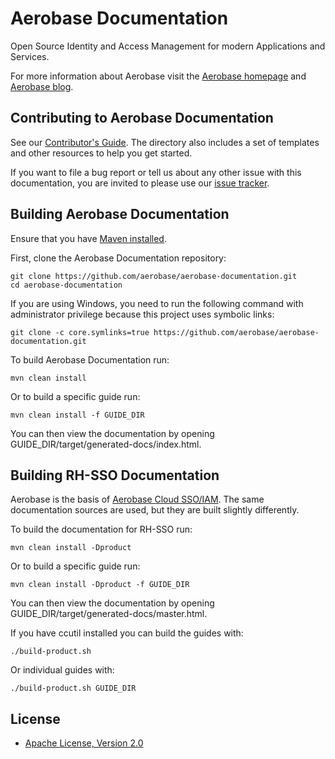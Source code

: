 Aerobase Documentation
======================

Open Source Identity and Access Management for modern Applications and Services.

For more information about Aerobase visit the [Aerobase homepage](http://aerobase.io) and [Aerobase blog](http://blog.aerobase.io).


Contributing to Aerobase Documentation
--------------------------------------

See our [Contributor's Guide](internal_resources/contributing.adoc). The directory also includes a set of templates and other resources to help you get started.

If you want to file a bug report or tell us about any other issue with this documentation, you are invited to please use our [issue tracker](https://issues.jboss.org/projects/KEYCLOAK/).


Building Aerobase Documentation
-------------------------------

Ensure that you have [Maven installed](https://maven.apache.org/).

First, clone the Aerobase Documentation repository:

    git clone https://github.com/aerobase/aerobase-documentation.git
    cd aerobase-documentation

If you are using Windows, you need to run the following command with administrator privilege because this project uses symbolic links:

    git clone -c core.symlinks=true https://github.com/aerobase/aerobase-documentation.git

To build Aerobase Documentation run:

    mvn clean install

Or to build a specific guide run:

    mvn clean install -f GUIDE_DIR

You can then view the documentation by opening GUIDE_DIR/target/generated-docs/index.html.


Building RH-SSO Documentation
-----------------------------

Aerobase is the basis of [Aerobase Cloud SSO/IAM](https://cloud.aerobase.io/portal). The same documentation sources are used, but they are built slightly differently.

To build the documentation for RH-SSO run:

    mvn clean install -Dproduct

Or to build a specific guide run:

    mvn clean install -Dproduct -f GUIDE_DIR

You can then view the documentation by opening GUIDE_DIR/target/generated-docs/master.html.

If you have ccutil installed you can build the guides with:

    ./build-product.sh

Or individual guides with:

    ./build-product.sh GUIDE_DIR

License
-------

* [Apache License, Version 2.0](https://www.apache.org/licenses/LICENSE-2.0)
